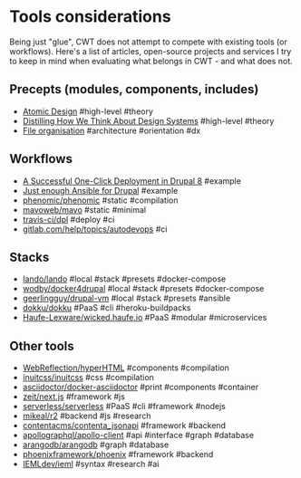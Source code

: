 # Tools considerations

Being just "glue", CWT does not attempt to compete with existing tools (or workflows). Here's a list of articles, open-source projects and services I try to keep in mind when evaluating what belongs in CWT - and what does not.

## Precepts (modules, components, includes)

- [Atomic Design](http://atomicdesign.bradfrost.com/table-of-contents/) #high-level #theory
- [Distilling How We Think About Design Systems](https://publication.design.systems/distilling-how-we-think-about-design-systems-b26432eefef9) #high-level #theory
- [File organisation](http://ecss.io/chapter5.html) #architecture #orientation #dx

## Workflows

- [A Successful One-Click Deployment in Drupal 8](https://www.lullabot.com/articles/a-successful-drupal-8-deployment) #example
- [Just enough Ansible for Drupal](https://lakshminp.com/just-enough-ansible-drupal) #example
- [phenomic/phenomic](https://github.com/phenomic/phenomic) #static #compilation
- [mavoweb/mavo](https://github.com/mavoweb/mavo) #static #minimal
- [travis-ci/dpl](https://github.com/travis-ci/dpl) #deploy #ci
- [gitlab.com/help/topics/autodevops](https://gitlab.com/help/topics/autodevops/index.md) #ci

## Stacks

- [lando/lando](https://github.com/lando/lando) #local #stack #presets #docker-compose
- [wodby/docker4drupal](https://github.com/wodby/docker4drupal) #local #stack #presets #docker-compose
- [geerlingguy/drupal-vm](https://github.com/geerlingguy/drupal-vm/tree/master/provisioning) #local #stack #presets #ansible
- [dokku/dokku](https://github.com/dokku/dokku) #PaaS #cli #heroku-buildpacks
- [Haufe-Lexware/wicked.haufe.io](https://github.com/Haufe-Lexware/wicked.haufe.io) #PaaS #modular #microservices

## Other tools

- [WebReflection/hyperHTML](https://github.com/WebReflection/hyperHTML) #components #compilation
- [inuitcss/inuitcss](https://github.com/inuitcss/inuitcss) #css #compilation
- [asciidoctor/docker-asciidoctor](https://github.com/asciidoctor/docker-asciidoctor) #print #components #container
- [zeit/next.js](https://github.com/zeit/next.js) #framework #js
- [serverless/serverless](https://github.com/serverless/serverless) #PaaS #cli #framework #nodejs
- [mikeal/r2](https://github.com/mikeal/r2) #backend #js #research
- [contentacms/contenta_jsonapi](https://github.com/contentacms/contenta_jsonapi) #framework #backend
- [apollographql/apollo-client](https://github.com/apollographql/apollo-client) #api #interface #graph #database
- [arangodb/arangodb](https://github.com/arangodb/arangodb) #graph #database
- [phoenixframework/phoenix](https://github.com/phoenixframework/phoenix) #framework #backend
- [IEMLdev/ieml](https://github.com/IEMLdev/ieml) #syntax #research #ai
